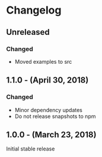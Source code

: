 Changelog
=========

Unreleased
----------
### Changed
* Moved examples to src

1.1.0 - (April 30, 2018)
------------------
### Changed
* Minor dependency updates
* Do not release snapshots to npm

1.0.0 - (March 23, 2018)
------------------
Initial stable release
